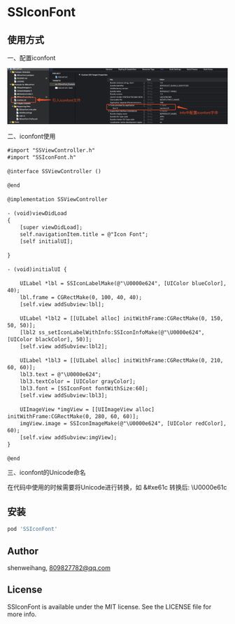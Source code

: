 # SSIconFont

## 使用方式

一、配置iconfont

 ![image](https://github.com/shenweihang/SSIconFont/raw/master/ScreenShots/1582596434543.jpg)

二、iconfont使用

```
#import "SSViewController.h"
#import "SSIconFont.h"

@interface SSViewController ()

@end

@implementation SSViewController

- (void)viewDidLoad
{
    [super viewDidLoad];
    self.navigationItem.title = @"Icon Font";
    [self initialUI];
    
}

- (void)initialUI {
    
    UILabel *lbl = SSIconLabelMake(@"\U0000e624", [UIColor blueColor], 40);
    lbl.frame = CGRectMake(0, 100, 40, 40);
    [self.view addSubview:lbl];
    
    UILabel *lbl2 = [[UILabel alloc] initWithFrame:CGRectMake(0, 150, 50, 50)];
    [lbl2 ss_setIconLabelWithInfo:SSIconInfoMake(@"\U0000e624", [UIColor blackColor], 50)];
    [self.view addSubview:lbl2];
    
    UILabel *lbl3 = [[UILabel alloc] initWithFrame:CGRectMake(0, 210, 60, 60)];
    lbl3.text = @"\U0000e624";
    lbl3.textColor = [UIColor grayColor];
    lbl3.font = [SSIconFont fontWithSize:60];
    [self.view addSubview:lbl3];
    
    UIImageView *imgView = [[UIImageView alloc] initWithFrame:CGRectMake(0, 280, 60, 60)];
    imgView.image = SSIconImageMake(@"\U0000e624", [UIColor redColor], 60);
    [self.view addSubview:imgView];
}

@end
```
三、iconfont的Unicode命名

在代码中使用的时候需要将Unicode进行转换，如 &#xe61c 转换后: \U0000e61c


## 安装

```ruby
pod 'SSIconFont'
```

## Author

shenweihang, 809827782@qq.com

## License

SSIconFont is available under the MIT license. See the LICENSE file for more info.
